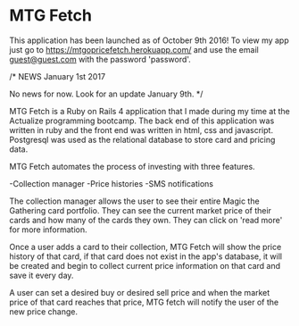 # MTG Fetch


This application has been launched as of October 9th 2016! To view my app just go to https://mtgopricefetch.herokuapp.com/ and use the email guest@guest.com with the password 'password'.

/* NEWS
January 1st 2017

No news for now. Look for an update January 9th.
*/


MTG Fetch is a Ruby on Rails 4 application that I made during my time at the Actualize
programming bootcamp. The back end of this application was written in ruby and the front end was written in html, css and javascript. Postgresql was used as the relational database to store card and pricing data.

MTG Fetch automates the process of investing with three features.

-Collection manager
-Price histories
-SMS notifications

The collection manager allows the user to see their entire Magic the Gathering card portfolio. They can see the current market price of their cards and how many of the cards they own. They can click on 'read more' for more information.

Once a user adds a card to their collection, MTG Fetch will show the price history of that card, if that card does not exist in the app's database, it will be created and begin to collect current price information on that card and save it every day.

A user can set a desired buy or desired sell price and when the market price of that card reaches that price, MTG fetch will notify the user of the new price change.
